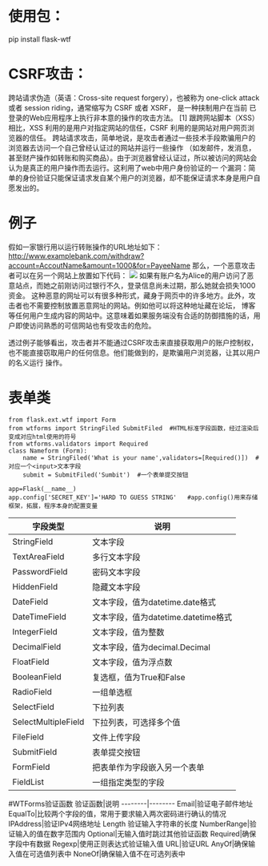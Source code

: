 # 使用包：
pip install flask-wtf


# CSRF攻击：
跨站请求伪造（英语：Cross-site request forgery），也被称为 one-click attack 或者 session riding，通常缩写为 CSRF 或者 XSRF， 是一种挟制用户在当前
已登录的Web应用程序上执行非本意的操作的攻击方法。
[1] 跟跨网站脚本（XSS）相比，XSS 利用的是用户对指定网站的信任，CSRF 利用的是网站对用户网页浏览器的信任。
跨站请求攻击，简单地说，是攻击者通过一些技术手段欺骗用户的浏览器去访问一个自己曾经认证过的网站并运行一些操作
（如发邮件，发消息，甚至财产操作如转账和购买商品）。由于浏览器曾经认证过，所以被访问的网站会认为是真正的用户操作而去运行。这利用了web中用户身份验证的一
个漏洞：简单的身份验证只能保证请求发自某个用户的浏览器，却不能保证请求本身是用户自愿发出的。

# 例子
假如一家银行用以运行转账操作的URL地址如下： http://www.examplebank.com/withdraw?account=AccoutName&amount=1000&for=PayeeName
那么，一个恶意攻击者可以在另一个网站上放置如下代码： <img src="http://www.examplebank.com/withdraw?account=Alice&amount=1000&for=Badman">
如果有账户名为Alice的用户访问了恶意站点，而她之前刚访问过银行不久，登录信息尚未过期，那么她就会损失1000资金。
这种恶意的网址可以有很多种形式，藏身于网页中的许多地方。此外，攻击者也不需要控制放置恶意网址的网站。例如他可以将这种地址藏在论坛，
博客等任何用户生成内容的网站中。这意味着如果服务端没有合适的防御措施的话，用户即使访问熟悉的可信网站也有受攻击的危险。

透过例子能够看出，攻击者并不能通过CSRF攻击来直接获取用户的账户控制权，也不能直接窃取用户的任何信息。他们能做到的，是欺骗用户浏览器，让其以用户的名义运行
操作。

# 表单类
```import Flask from flask
from flask.ext.wtf import Form
from wtforms import StringFiled SubmitFiled  #HTML标准字段函数，经过渲染后变成对应html使用的符号
from wtforms.validators import Required
class Nameform (Form):
	name = StringFiled('What is your name',validators=[Required()])  #对应一个<input>文本字段
	submit = SubmitFiled('Sumbit')  #一个表单提交按钮
	
app=Flask(__name__)
app.config['SECRET_KEY']='HARD TO GUESS STRING'   #app.config()用来存储框架，拓展，程序本身的配置变量
```
字段类型|说明
-------|----------
StringField|文本字段
TextAreaField|多行文本字段
PasswordField|密码文本字段
HiddenField|隐藏文本字段
DateField|文本字段，值为datetime.date格式
DateTimeField|文本字段，值为datetime.datetime格式
IntegerField|文本字段，值为整数
DecimalField|文本字段，值为decimal.Decimal
FloatField|文本字段，值为浮点数
BooleanField|复选框，值为True和False
RadioField|一组单选框
SelectField|下拉列表
SelectMultipleField|下拉列表，可选择多个值
FileField|文件上传字段
SubmitField|表单提交按钮
FormField|把表单作为字段嵌入另一个表单
FieldList| 一组指定类型的字段

#WTForms验证函数
验证函数|说明
--------|--------
Email|验证电子邮件地址
EqualTo|比较两个字段的值，常用于要求输入两次密码进行确认的情况
IPAddress|验证IPv4网络地址
Length	验证输入字符串的长度
NumberRange|验证输入的值在数字范围内
Optional|无输入值时跳过其他验证函数
Required|确保字段中有数据
Regexp|使用正则表达式验证输入值
URL|验证URL
AnyOf|确保输入值在可选值列表中
NoneOf|确保输入值不在可选列表中

